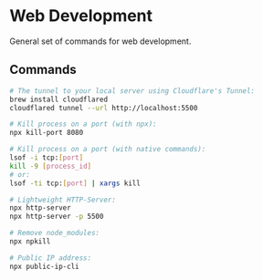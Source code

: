 # Web Development

General set of commands for web development.

## Commands

```bash
# The tunnel to your local server using Cloudflare's Tunnel:
brew install cloudflared
cloudflared tunnel --url http://localhost:5500

# Kill process on a port (with npx):
npx kill-port 8080

# Kill process on a port (with native commands):
lsof -i tcp:[port]
kill -9 [process_id]
# or:
lsof -ti tcp:[port] | xargs kill

# Lightweight HTTP-Server:
npx http-server
npx http-server -p 5500

# Remove node_modules:
npx npkill

# Public IP address:
npx public-ip-cli
```
